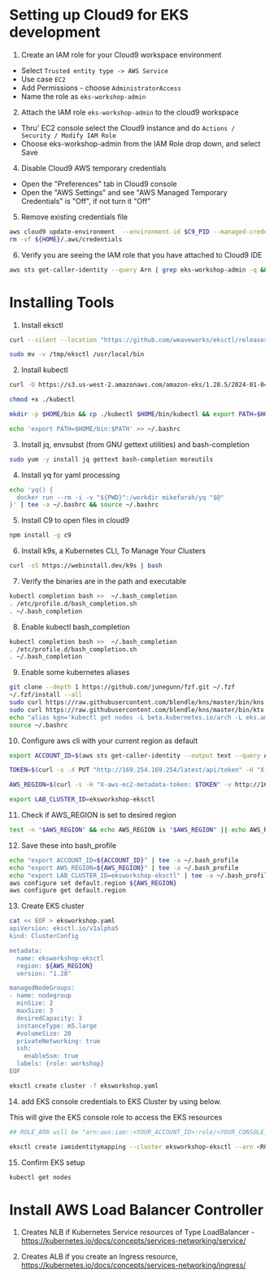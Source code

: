 # Setting up Cloud9 for EKS development

1. Create an IAM role for your Cloud9 workspace environment

- Select `Trusted entity type -> AWS Service`
- Use case `EC2`
- Add Permissions - choose `AdministratorAccess`
- Name the role as `eks-workshop-admin`

2. Attach the IAM role `eks-workshop-admin` to the cloud9 workspace

- Thru' EC2 console select the Cloud9 instance and do `Actions / Security / Modify IAM Role`
- Choose eks-workshop-admin from the IAM Role drop down, and select Save

4. Disable Cloud9 AWS temporary credentials

* Open the "Preferences" tab in Cloud9 console
* Open the "AWS Settings" and see "AWS Managed Temporary Credentials" is "Off", if not turn it "Off"

5. Remove existing credentials file

```bash
aws cloud9 update-environment  --environment-id $C9_PID --managed-credentials-action DISABLE
rm -vf ${HOME}/.aws/credentials
```

6. Verify you are seeing the IAM role that you have attached to Cloud9 IDE

```bash
aws sts get-caller-identity --query Arn | grep eks-workshop-admin -q && echo "IAM role valid" || echo "IAM role NOT valid"
```

# Installing Tools

1. Install eksctl

```bash
curl --silent --location "https://github.com/weaveworks/eksctl/releases/latest/download/eksctl_$(uname -s)_amd64.tar.gz" | tar xz -C /tmp

sudo mv -v /tmp/eksctl /usr/local/bin
```

2. Install kubectl

```bash
curl -O https://s3.us-west-2.amazonaws.com/amazon-eks/1.28.5/2024-01-04/bin/linux/amd64/kubectl

chmod +x ./kubectl

mkdir -p $HOME/bin && cp ./kubectl $HOME/bin/kubectl && export PATH=$HOME/bin:$PATH

echo 'export PATH=$HOME/bin:$PATH' >> ~/.bashrc
```

3. Install jq, envsubst (from GNU gettext utilities) and bash-completion

```bash
sudo yum -y install jq gettext bash-completion moreutils
```

4. Install yq for yaml processing

```bash
echo 'yq() {
  docker run --rm -i -v "${PWD}":/workdir mikefarah/yq "$@"
}' | tee -a ~/.bashrc && source ~/.bashrc
```

5. Install C9 to open files in cloud9

```bash
npm install -g c9
```

6. Install k9s, a Kubernetes CLI, To Manage Your Clusters

```bash
curl -sS https://webinstall.dev/k9s | bash
```

7. Verify the binaries are in the path and executable

```bash
kubectl completion bash >>  ~/.bash_completion
. /etc/profile.d/bash_completion.sh
. ~/.bash_completion
```

8. Enable kubectl bash_completion

```bash
kubectl completion bash >>  ~/.bash_completion
. /etc/profile.d/bash_completion.sh
. ~/.bash_completion
```

9. Enable some kubernetes aliases

```bash
git clone --depth 1 https://github.com/junegunn/fzf.git ~/.fzf
~/.fzf/install --all
sudo curl https://raw.githubusercontent.com/blendle/kns/master/bin/kns -o /usr/local/bin/kns && sudo chmod +x $_
sudo curl https://raw.githubusercontent.com/blendle/kns/master/bin/ktx -o /usr/local/bin/ktx && sudo chmod +x $_
echo "alias kgn='kubectl get nodes -L beta.kubernetes.io/arch -L eks.amazonaws.com/capacityType -L beta.kubernetes.io/instance-type -L eks.amazonaws.com/nodegroup -L topology.kubernetes.io/zone -L karpenter.sh/provisioner-name -L karpenter.sh/capacity-type'" | tee -a ~/.bashrc
source ~/.bashrc
```

10. Configure aws cli with your current region as default

```bash
export ACCOUNT_ID=$(aws sts get-caller-identity --output text --query Account)

TOKEN=$(curl -s -X PUT "http://169.254.169.254/latest/api/token" -H "X-aws-ec2-metadata-token-ttl-seconds: 60")

AWS_REGION=$(curl -s -H "X-aws-ec2-metadata-token: $TOKEN" -v http://169.254.169.254/latest/meta-data/placement/region 2> /dev/null)

export LAB_CLUSTER_ID=eksworkshop-eksctl
```

11. Check if AWS_REGION is set to desired region

```bash
test -n "$AWS_REGION" && echo AWS_REGION is "$AWS_REGION" || echo AWS_REGION is not set
```

12. Save these into bash_profile

```bash
echo "export ACCOUNT_ID=${ACCOUNT_ID}" | tee -a ~/.bash_profile
echo "export AWS_REGION=${AWS_REGION}" | tee -a ~/.bash_profile
echo "export LAB_CLUSTER_ID=eksworkshop-eksctl" | tee -a ~/.bash_profile
aws configure set default.region ${AWS_REGION}
aws configure get default.region
```

13. Create EKS cluster

```bash
cat << EOF > eksworkshop.yaml
apiVersion: eksctl.io/v1alpha5
kind: ClusterConfig

metadata:
  name: eksworkshop-eksctl
  region: ${AWS_REGION}
  version: "1.28"

managedNodeGroups:
- name: nodegroup
  minSize: 2
  maxSize: 3
  desiredCapacity: 3
  instanceType: m5.large
  #volumeSize: 20
  privateNetworking: true
  ssh:
    enableSsm: true
  labels: {role: workshop}
EOF

eksctl create cluster -f eksworkshop.yaml
```

14. add EKS console credentials to EKS Cluster by using below.

This will give the EKS console role to access the EKS resources

```bash
## ROLE_ARN will be "arn:aws:iam::<YOUR_ACCOUNT_ID>:role/<YOUR_CONSOLE_ROLE>"

eksctl create iamidentitymapping --cluster eksworkshop-eksctl --arn <ROLE_ARN> --group system:masters --username admin
```

15. Confirm EKS setup

```bash
kubectl get nodes
```

# Install AWS Load Balancer Controller

1. Creates NLB if Kubernetes Service resources of Type LoadBalancer - https://kubernetes.io/docs/concepts/services-networking/service/

2. Creates ALB if you create an Ingress resource,
https://kubernetes.io/docs/concepts/services-networking/ingress/